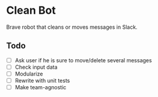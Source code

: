 Clean Bot
=========================

Brave robot that cleans or moves messages in Slack.


Todo
------------

- [ ] Ask user if he is sure to move/delete several messages
- [ ] Check input data
- [ ] Modularize
- [ ] Rewrite with unit tests
- [ ] Make team-agnostic